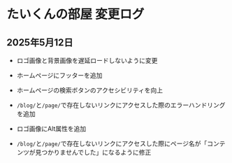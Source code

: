 # たいくんの部屋 変更ログ

## 2025年5月12日
- ロゴ画像と背景画像を遅延ロードしないように変更
- ホームページにフッターを追加
- ホームページの検索ボタンのアクセシビリティを向上
- `/blog/`と`/page/`で存在しないリンクにアクセスした際のエラーハンドリングを追加

- ロゴ画像にAlt属性を追加
- `/blog/`と`/page/`で存在しないリンクにアクセスした際にページ名が「コンテンツが見つかりませんでした」になるように修正

